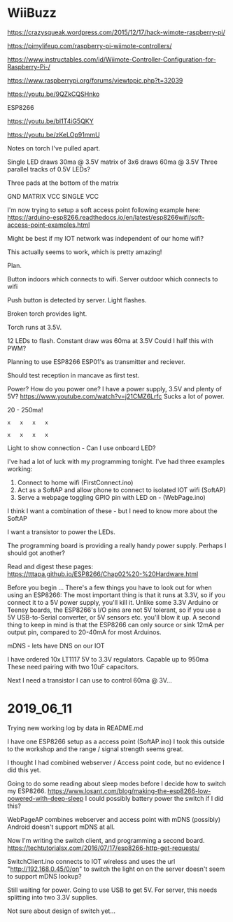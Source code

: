 # WiiBuzz

https://crazysqueak.wordpress.com/2015/12/17/hack-wimote-raspberry-pi/

https://pimylifeup.com/raspberry-pi-wiimote-controllers/

https://www.instructables.com/id/Wiimote-Controller-Configuration-for-Raspberry-Pi-/

https://www.raspberrypi.org/forums/viewtopic.php?t=32039

https://youtu.be/9QZkCQSHnko

ESP8266

https://youtu.be/bl1T4iG5QKY

https://youtu.be/zKeLOp91mmU


Notes on torch I've pulled apart.

Single LED draws 30ma @ 3.5V
matrix of 3x6 draws 60ma @ 3.5V
Three parallel tracks of 0.5V LEDs?


Three pads at the bottom of the matrix

GND MATRIX VCC SINGLE VCC


I'm now trying to setup a soft access point following example here:
https://arduino-esp8266.readthedocs.io/en/latest/esp8266wifi/soft-access-point-examples.html

Might be best if my IOT network was independent of our home wifi?

This actually seems to work, which is pretty amazing!

Plan.

Button indoors which connects to wifi.
Server outdoor which connects to wifi

Push button is detected by server. Light flashes.

Broken torch provides light.

Torch runs at 3.5V.

12 LEDs to flash.
Constant draw was 60ma at 3.5V
Could I half this with PWM?

Planning to use ESP8266 ESP01's as transmitter and reciever.

Should test reception in mancave as first test.

Power? How do you power one?
I have a power supply, 3.5V and plenty of 5V?
https://www.youtube.com/watch?v=j21CMZ6Lrfc
Sucks a lot of power.

20 - 250ma!



    x   x   x   x
    
    x   x   x   x


Light to show connection - Can I use onboard LED?


I've had a lot of luck with my programming tonight.
I've had three examples working:

1) Connect to home wifi (FirstConnect.ino)
2) Act as a SoftAP and allow phone to connect to isolated IOT wifi (SoftAP)
3) Serve a webpage toggling GPIO pin with LED on - (WebPage.ino)

I think I want a combination of these - but I need to know more about the SoftAP

I want a transistor to power the LEDs.

The programming board is providing a really handy power supply. Perhaps I should got another?


Read and digest these pages: https://tttapa.github.io/ESP8266/Chap02%20-%20Hardware.html

Before you begin ...
There's a few things you have to look out for when using an ESP8266: The most important thing is that it runs at 3.3V, so if you connect it to a 5V power supply, you'll kill it. Unlike some 3.3V Arduino or Teensy boards, the ESP8266's I/O pins are not 5V tolerant, so if you use a 5V USB-to-Serial converter, or 5V sensors etc. you'll blow it up.
A second thing to keep in mind is that the ESP8266 can only source or sink 12mA per output pin, compared to 20-40mA for most Arduinos.

mDNS - lets have DNS on our IOT

I have ordered 10x LT1117 5V to 3.3V regulators.
Capable up to 950ma
These need pairing with two 10uF capacitors.

Next I need a transistor I can use to control 60ma @ 3V...

# 2019_06_11 

Trying new working log by data in README.md

I have one ESP8266 setup as a access point (SoftAP.ino)
I took this outside to the workshop and the range / signal strength seems great.

I thought I had combined webserver / Access point code, but no evidence I did this yet.

Going to do some reading about sleep modes before I decide how to switch my ESP8266.
https://www.losant.com/blog/making-the-esp8266-low-powered-with-deep-sleep
I could possibly battery power the switch if I did this?


WebPageAP combines webserver and access point with mDNS (possibly)
Android doesn't support mDNS at all.

Now I'm writing the switch client, and programming a second board.
https://techtutorialsx.com/2016/07/17/esp8266-http-get-requests/

SwitchClient.ino connects to IOT wireless and uses the url
"http://192.168.0.45/0/on" to switch the light on on the server
doesn't seem to support mDNS lookup?

Still waiting for power.
Going to use USB to get 5V. For server, this needs splitting into two 3.3V supplies.

Not sure about design of switch yet...